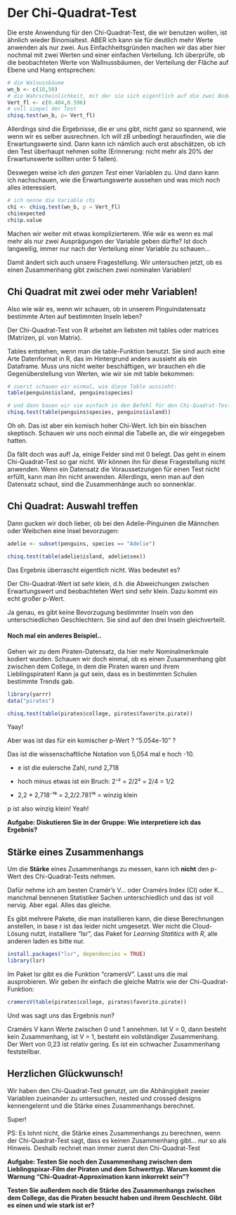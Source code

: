Der Chi-Quadrat-Test
====================

Die erste Anwendung für den Chi-Quadrat-Test, die wir benutzen wollen,
ist ähnlich wieder Binomialtest. ABER ich kann sie für deutlich mehr
Werte anwenden als nur zwei. Aus Einfachheitsgründen machen wir das aber
hier nochmal mit zwei Werten und einer einfachen Verteilung. Ich
überprüfe, ob die beobachteten Werte von Wallnussbäumen, der Verteilung
der Fläche auf Ebene und Hang entsprechen:

``` r
# die Walnussbäume
wn_b <- c(10,50)
# die Wahrscheinlichkeit, mit der sie sich eigentlich auf die zwei Bodengruppen verteilen sollten
Vert_fl <- c(0.404,0.596)
# voll simpel der Test
chisq.test(wn_b, p= Vert_fl)
```

Allerdings sind die Ergebnisse, die er uns gibt, nicht ganz so spannend,
wie wenn wir es selber ausrechnen. Ich will zB unbedingt herausfinden,
wie die Erwartungswerte sind. Dann kann ich nämlich auch erst
abschätzen, ob ich den Test überhaupt nehmen sollte (Erinnerung: nicht
mehr als 20% der Erwartunswerte sollten unter 5 fallen).

Deswegen weise ich *den ganzen Test* einer Variablen zu. Und dann kann
ich nachschauen, wie die Erwartungswerte aussehen und was mich noch
alles interessiert.

``` r
# ich nenne die Variable chi
chi <- chisq.test(wn_b, p = Vert_fl)
chi$expected
chi$p.value
```

Machen wir weiter mit etwas komplizierterem. Wie wär es wenn es mal mehr
als nur zwei Ausprägungen der Variable geben dürfte? Ist doch
langweilig, immer nur nach der Verteilung einer Variable zu schauen…

Damit ändert sich auch unsere Fragestellung. Wir untersuchen jetzt, ob
es einen Zusammenhang gibt zwischen zwei nominalen Variablen!

Chi Quadrat mit zwei oder mehr Variablen!
-----------------------------------------

Also wie wär es, wenn wir schauen, ob in unserem Pinguindatensatz
bestimmte Arten auf bestimmten Inseln leben?

Der Chi-Quadrat-Test von R arbeitet am liebsten mit tables oder matrices
(Matrizen, pl. von Matrix).

Tables entstehen, wenn man die table-Funktion benutzt. Sie sind auch
eine Arte Datenformat in R, das im Hintergrund anders aussieht als ein
Dataframe. Muss uns nicht weiter beschäftigen, wir brauchen eh die
Gegenüberstellung von Werten, wie wir sie mit table bekommen:

``` r
# zuerst schauen wir einmal, wie diese Table aussieht:
table(penguins$island, penguins$species)

# und dann bauen wir sie einfach in den Befehl für den Chi-Quadrat-Test ein (chisq.test)
chisq.test(table(penguins$species, penguins$island))
```

Oh oh. Das ist aber ein komisch hoher Chi-Wert. Ich bin ein bisschen
skeptisch. Schauen wir uns noch einmal die Tabelle an, die wir
eingegeben hatten.

Da fällt doch was auf! Ja, einige Felder sind mit 0 belegt. Das geht in
einem Chi-Quadrat-Test so gar nicht. Wir können ihn für diese
Fragestellung nicht anwenden. Wenn ein Datensatz die Voraussetzungen für
einen Test nicht erfüllt, kann man ihn nicht anwenden. Allerdings, wenn
man auf den Datensatz schaut, sind die Zusammenhänge auch so sonnenklar.

Chi Quadrat: Auswahl treffen
----------------------------

Dann gucken wir doch lieber, ob bei den Adelie-Pinguinen die Männchen
oder Weibchen eine Insel bevorzugen:

``` r
adelie <- subset(penguins, species == "Adelie")

chisq.test(table(adelie$island, adelie$sex))
```

Das Ergebnis überrascht eigentlich nicht. Was bedeutet es?

Der Chi-Quadrat-Wert ist sehr klein, d.h. die Abweichungen zwischen
Erwartungswert und beobachteten Wert sind sehr klein. Dazu kommt ein
echt großer p-Wert.

Ja genau, es gibt keine Bevorzugung bestimmter Inseln von den
unterschiedlichen Geschlechtern. Sie sind auf den drei Inseln
gleichverteilt.

#### Noch mal ein anderes Beispiel..

Gehen wir zu dem Piraten-Datensatz, da hier mehr Nominalmerkmale kodiert
wurden. Schauen wir doch einmal, ob es einen Zusammenhang gibt zwischen
dem College, in dem die Piraten waren und ihrem Lieblingspiraten! Kann
ja gut sein, dass es in bestimmten Schulen bestimmte Trends gab.

``` r
library(yarrr)
data("pirates")

chisq.test(table(pirates$college, pirates$favorite.pirate))
```

Yaay!

Aber was ist das für ein komischer p-Wert ? “5.054e-10” ?

Das ist die wissenschaftliche Notation von 5,054 mal e hoch -10.

-   e ist die eulersche Zahl, rund 2,718

-   hoch minus etwas ist ein Bruch: 2⁻² = 2/2² = 2/4 = 1/2

-   2,2 \* 2,718⁻¹⁶ = 2,2/2.781¹⁶ = winzig klein

p ist also winzig klein! Yeah!

**Aufgabe: Diskutieren Sie in der Gruppe: Wie interpretiere ich das
Ergebnis?**

Stärke eines Zusammenhangs
--------------------------

Um die **Stärke** eines Zusammenhangs zu messen, kann ich **nicht** den
p-Wert des Chi-Quadrat-Tests nehmen.

Dafür nehme ich am besten Cramér’s V… oder Cramérs Index (CI) oder K…
manchmal bennenen Statistiker Sachen unterschiedlich und das ist voll
nervig. Aber egal. Alles das gleiche.

Es gibt mehrere Pakete, die man installieren kann, die diese
Berechnungen anstellen, in base r ist das leider nicht umgesetzt. Wer
nicht die Cloud-Lösung nutzt, installiere “lsr”, das Paket for *Learning
Statitics with R*, alle anderen laden es bitte nur.

``` r
install.packages("lsr", dependencies = TRUE)
library(lsr)
```

Im Paket lsr gibt es die Funktion “cramersV”. Lasst uns die mal
ausprobieren. Wir geben ihr einfach die gleiche Matrix wie der
Chi-Quadrat-Funktion:

``` r
cramersV(table(pirates$college, pirates$favorite.pirate))
```

Und was sagt uns das Ergebnis nun?

Cramérs V kann Werte zwischen 0 und 1 annehmen. Ist V = 0, dann besteht
kein Zusammenhang, ist V = 1, besteht ein vollständiger Zusammenhang.
Der Wert von 0,23 ist relativ gering. Es ist ein schwacher Zusammenhang
feststellbar.

Herzlichen Glückwunsch!
-----------------------

Wir haben den Chi-Quadrat-Test genutzt, um die Abhängigkeit zweier
Variablen zueinander zu untersuchen, nested und crossed designs
kennengelernt und die Stärke eines Zusammenhangs berechnet.

Super!

PS: Es lohnt nicht, die Stärke eines Zusammenhangs zu berechnen, wenn
der Chi-Quadrat-Test sagt, dass es keinen Zusammenhang gibt… nur so als
Hinweis. Deshalb rechnet man immer zuerst den Chi-Quadrat-Test

**Aufgabe: Testen Sie noch den Zusammenhang zwischen dem
Lieblingspixar-Film der Piraten und dem Schwerttyp. Warum kommt die
Warnung “Chi-Quadrat-Approximation kann inkorrekt sein”?**

**Testen Sie außerdem noch die Stärke des Zusammenhangs zwischen dem
College, das die Piraten besucht haben und ihrem Geschlecht. Gibt es
einen und wie stark ist er?**
